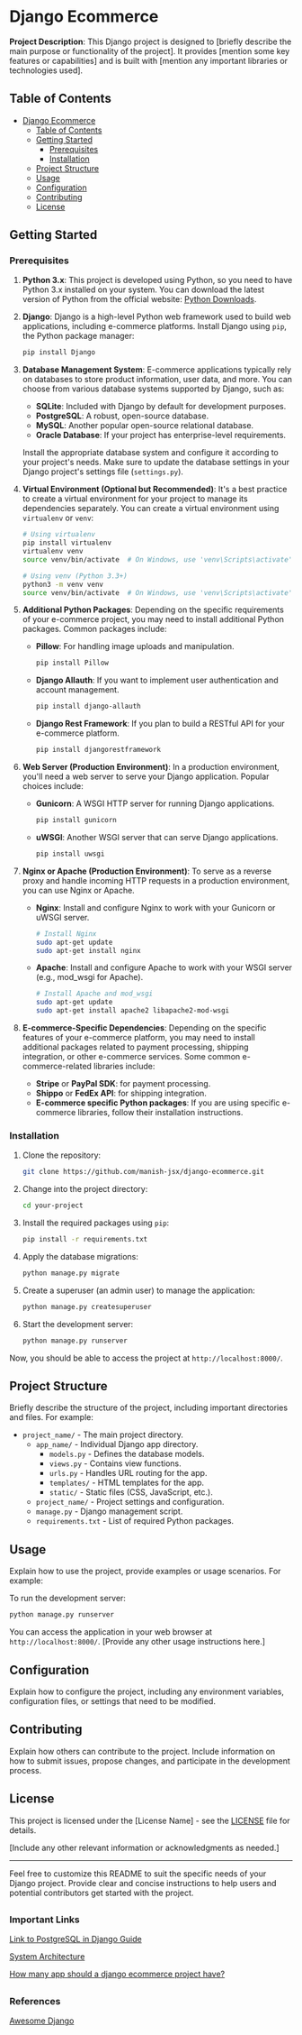 # Django Ecommerce

**Project Description**: This Django project is designed to [briefly describe the main purpose or functionality of the project]. It provides [mention some key features or capabilities] and is built with [mention any important libraries or technologies used].

## Table of Contents

- [Django Ecommerce](#project-name)
  - [Table of Contents](#table-of-contents)
  - [Getting Started](#getting-started)
    - [Prerequisites](#prerequisites)
    - [Installation](#installation)
  - [Project Structure](#project-structure)
  - [Usage](#usage)
  - [Configuration](#configuration)
  - [Contributing](#contributing)
  - [License](#license)

## Getting Started


### Prerequisites

1. **Python 3.x**: This project is developed using Python, so you need to have Python 3.x installed on your system. You can download the latest version of Python from the official website: [Python Downloads](https://www.python.org/downloads/).

2. **Django**: Django is a high-level Python web framework used to build web applications, including e-commerce platforms. Install Django using `pip`, the Python package manager:

   ```bash
   pip install Django
   ```

3. **Database Management System**: E-commerce applications typically rely on databases to store product information, user data, and more. You can choose from various database systems supported by Django, such as:

   - **SQLite**: Included with Django by default for development purposes.
   - **PostgreSQL**: A robust, open-source database.
   - **MySQL**: Another popular open-source relational database.
   - **Oracle Database**: If your project has enterprise-level requirements.

   Install the appropriate database system and configure it according to your project's needs. Make sure to update the database settings in your Django project's settings file (`settings.py`).

4. **Virtual Environment (Optional but Recommended)**: It's a best practice to create a virtual environment for your project to manage its dependencies separately. You can create a virtual environment using `virtualenv` or `venv`:

   ```bash
   # Using virtualenv
   pip install virtualenv
   virtualenv venv
   source venv/bin/activate  # On Windows, use 'venv\Scripts\activate'

   # Using venv (Python 3.3+)
   python3 -m venv venv
   source venv/bin/activate  # On Windows, use 'venv\Scripts\activate'
   ```

5. **Additional Python Packages**: Depending on the specific requirements of your e-commerce project, you may need to install additional Python packages. Common packages include:

   - **Pillow**: For handling image uploads and manipulation.

     ```bash
     pip install Pillow
     ```

   - **Django Allauth**: If you want to implement user authentication and account management.

     ```bash
     pip install django-allauth
     ```

   - **Django Rest Framework**: If you plan to build a RESTful API for your e-commerce platform.

     ```bash
     pip install djangorestframework
     ```

6. **Web Server (Production Environment)**: In a production environment, you'll need a web server to serve your Django application. Popular choices include:

   - **Gunicorn**: A WSGI HTTP server for running Django applications.

     ```bash
     pip install gunicorn
     ```

   - **uWSGI**: Another WSGI server that can serve Django applications.

     ```bash
     pip install uwsgi
     ```

7. **Nginx or Apache (Production Environment)**: To serve as a reverse proxy and handle incoming HTTP requests in a production environment, you can use Nginx or Apache.

   - **Nginx**: Install and configure Nginx to work with your Gunicorn or uWSGI server.

     ```bash
     # Install Nginx
     sudo apt-get update
     sudo apt-get install nginx
     ```

   - **Apache**: Install and configure Apache to work with your WSGI server (e.g., mod_wsgi for Apache).

     ```bash
     # Install Apache and mod_wsgi
     sudo apt-get update
     sudo apt-get install apache2 libapache2-mod-wsgi
     ```

8. **E-commerce-Specific Dependencies**: Depending on the specific features of your e-commerce platform, you may need to install additional packages related to payment processing, shipping integration, or other e-commerce services. Some common e-commerce-related libraries include:

   - **Stripe** or **PayPal SDK**: for payment processing.
   - **Shippo** or **FedEx API**: for shipping integration.
   - **E-commerce specific Python packages**: If you are using specific e-commerce libraries, follow their installation instructions.




### Installation

1. Clone the repository:

   ```bash
   git clone https://github.com/manish-jsx/django-ecommerce.git
   ```

2. Change into the project directory:

   ```bash
   cd your-project
   ```

3. Install the required packages using `pip`:

   ```bash
   pip install -r requirements.txt
   ```

4. Apply the database migrations:

   ```bash
   python manage.py migrate
   ```

5. Create a superuser (an admin user) to manage the application:

   ```bash
   python manage.py createsuperuser
   ```

6. Start the development server:

   ```bash
   python manage.py runserver
   ```

Now, you should be able to access the project at `http://localhost:8000/`.

## Project Structure

Briefly describe the structure of the project, including important directories and files. For example:

- `project_name/` - The main project directory.
  - `app_name/` - Individual Django app directory.
    - `models.py` - Defines the database models.
    - `views.py` - Contains view functions.
    - `urls.py` - Handles URL routing for the app.
    - `templates/` - HTML templates for the app.
    - `static/` - Static files (CSS, JavaScript, etc.).
  - `project_name/` - Project settings and configuration.
  - `manage.py` - Django management script.
  - `requirements.txt` - List of required Python packages.

## Usage

Explain how to use the project, provide examples or usage scenarios. For example:

To run the development server:

```bash
python manage.py runserver
```

You can access the application in your web browser at `http://localhost:8000/`. [Provide any other usage instructions here.]

## Configuration

Explain how to configure the project, including any environment variables, configuration files, or settings that need to be modified.

## Contributing

Explain how others can contribute to the project. Include information on how to submit issues, propose changes, and participate in the development process.

## License

This project is licensed under the [License Name] - see the [LICENSE](LICENSE) file for details.

[Include any other relevant information or acknowledgments as needed.]

---

Feel free to customize this README to suit the specific needs of your Django project. Provide clear and concise instructions to help users and potential contributors get started with the project.

##
### Important Links
[Link to PostgreSQL in Django Guide](PostgreSQL%20in%20Django.md)

[System Architecture](<System%20Architecture.md>)

[How many app should a django ecommerce project have?](Apps.md)

##
### References

[Awesome Django](https://github.com/shahraizali/awesome-django)